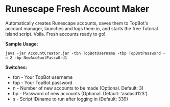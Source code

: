Runescape Fresh Account Maker
========================
    
Automatically creates Runescape accounts, saves them to TopBot's account manager, launches and logs them in, and starts the free Tutorial Island script. Voila. Fresh accounts ready to go!

**Sample Usage:**
```
java -jar AccountCreator.jar -tbn TopBotUsername -tbp TopBotPassword -n 2 -bp NewAcc0untPassw0rd1
```

**Switches:**
- tbn - Your TopBot username
- tbp - Your TopBot password
- n - Number of new accounts to be made (Optional. Default: 3)
- bp - Password of new accounts (Optional. Default: 'asdasd123')
- s - Script ID/name to run after logging in (Default: 339)

